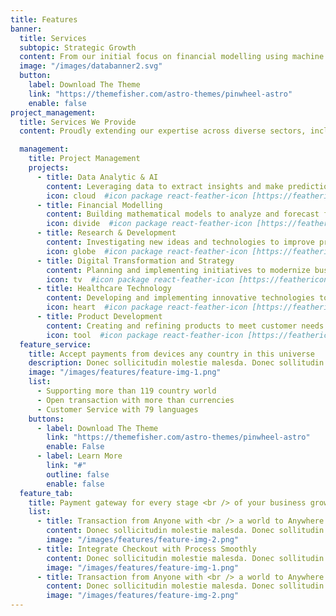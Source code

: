 ```yaml
---
title: Features
banner:
  title: Services
  subtopic: Strategic Growth
  content: From our initial focus on financial modelling using machine learning, we strategically expand into healthcare and beyond. Our goal is to revolutionize every sector, delivering bespoke services grounded in rigorous research and technological acumen, envisioning a future where data science catalyses positive global change 
  image: "/images/databanner2.svg"
  button:
    label: Download The Theme
    link: "https://themefisher.com/astro-themes/pinwheel-astro"
    enable: false
project_management:
  title: Services We Provide
  content: Proudly extending our expertise across diverse sectors, including financial markets, retail, manufacturing, supply chain & logistics, and healthcare systems, we seamlessly integrate data science to unravel hidden patterns, optimize processes, and pave the way for advancements.

  management:
    title: Project Management
    projects:
      - title: Data Analytic & AI
        content: Leveraging data to extract insights and make predictions through artificial intelligence techniques.
        icon: cloud  #icon package react-feather-icon [https://feathericons.com/]
      - title: Financial Modelling
        content: Building mathematical models to analyze and forecast financial performance and outcomes.
        icon: divide  #icon package react-feather-icon [https://feathericons.com/]
      - title: Research & Development
        content: Investigating new ideas and technologies to improve products, processes, or services.
        icon: globe  #icon package react-feather-icon [https://feathericons.com/]
      - title: Digital Transformation and Strategy
        content: Planning and implementing initiatives to modernize business operations and processes using digital technologies.
        icon: tv  #icon package react-feather-icon [https://feathericons.com/]
      - title: Healthcare Technology
        content: Developing and implementing innovative technologies to improve healthcare delivery, patient outcomes, and efficiency.
        icon: heart  #icon package react-feather-icon [https://feathericons.com/]
      - title: Product Development
        content: Creating and refining products to meet customer needs and market demands through iterative design and testing processes.
        icon: tool  #icon package react-feather-icon [https://feathericons.com/]
  feature_service:
    title: Accept payments from devices any country in this universe
    description: Donec sollicitudin molestie malesda. Donec sollitudin molestie malesuada. Mauris pellentesque nec, egestas non nisi. Cras ultricies ligula sed
    image: "/images/features/feature-img-1.png"
    list:
      - Supporting more than 119 country world
      - Open transaction with more than currencies
      - Customer Service with 79 languages
    buttons:
      - label: Download The Theme
        link: "https://themefisher.com/astro-themes/pinwheel-astro"
        enable: False
      - label: Learn More
        link: "#"
        outline: false
        enable: false
  feature_tab:
    title: Payment gateway for every stage <br /> of your business growth
    list:
      - title: Transaction from Anyone with <br /> a world to Anywhere
        content: Donec sollicitudin molestie malesda. Donec sollitudin molestie malesuada. Mauris pellentesque nec, egestas non nisi. Cras ultricies ligula sed
        image: "/images/features/feature-img-2.png"
      - title: Integrate Checkout with Process Smoothly
        content: Donec sollicitudin molestie malesda. Donec sollitudin molestie malesuada. Mauris pellentesque nec, egestas non nisi. Cras ultricies ligula sed
        image: "/images/features/feature-img-1.png"
      - title: Transaction from Anyone with <br /> a world to Anywhere
        content: Donec sollicitudin molestie malesda. Donec sollitudin molestie malesuada. Mauris pellentesque nec, egestas non nisi. Cras ultricies ligula sed
        image: "/images/features/feature-img-2.png"
---
```

